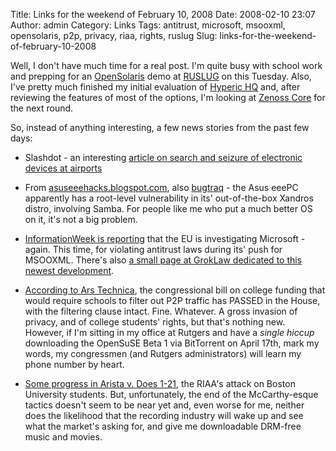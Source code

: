 Title: Links for the weekend of February 10, 2008
Date: 2008-02-10 23:07
Author: admin
Category: Links
Tags: antitrust, microsoft, msooxml, opensolaris, p2p, privacy, riaa, rights, ruslug
Slug: links-for-the-weekend-of-february-10-2008

Well, I don't have much time for a real post. I'm quite busy with school
work and prepping for an [OpenSolaris][] demo at [RUSLUG][] on this
Tuesday. Also, I've pretty much finished my initial evaluation of
[Hyperic HQ][] and, after reviewing the features of most of the options,
I'm looking at [Zenoss Core][] for the next round.

So, instead of anything interesting, a few news stories from the past
few days:

-   Slashdot - an interesting [article on search and seizure of
    electronic devices at airports][]

-   From [asuseeehacks.blogspot.com][], also [bugtraq][] - the Asus
    eeePC apparently has a root-level vulnerability in its'
    out-of-the-box Xandros distro, involving Samba. For people like me
    who put a much better OS on it, it's not a big problem.
-   [InformationWeek is reporting][] that the EU is investigating
    Microsoft - again. This time, for violating antitrust laws during
    its' push for MSOOXML. There's also [a small page at GrokLaw
    dedicated to this newest development][].
-   [According to Ars Technica][], the congressional bill on college
    funding that would require schools to filter out P2P traffic has
    PASSED in the House, with the filtering clause intact. Fine.
    Whatever. A gross invasion of privacy, and of college students'
    rights, but that's nothing new. However, if I'm sitting in my office
    at Rutgers and have a <span style="font-style: italic;">single
    hiccup</span> downloading the OpenSuSE Beta 1 via BitTorrent on
    April 17th, mark my words, my congressmen (and Rutgers
    administrators) will learn my phone number by heart.
-   [Some progress in Arista v. Does 1-21][], the RIAA's attack on
    Boston University students. But, unfortunately, the end of the
    McCarthy-esque tactics doesn't seem to be near yet and, even worse
    for me, neither does the likelihood that the recording industry will
    wake up and see what the market's asking for, and give me
    downloadable DRM-free music and movies.

  [OpenSolaris]: http://www.opensolaris.org
  [RUSLUG]: http://ruslug.rutgers.edu
  [Hyperic HQ]: http://www.hyperic.com
  [Zenoss Core]: http://www.zenoss.com
  [article on search and seizure of electronic devices at airports]: http://yro.slashdot.org/article.pl?sid=08/02/10/1251233&from=rss
  [asuseeehacks.blogspot.com]: http://asuseeehacks.blogspot.com/2008/02/security-alert-asus-eee-pc-vulnerable.html
  [bugtraq]: http://seclists.org/bugtraq/2008/Feb/0086.html
  [InformationWeek is reporting]: http://www.informationweek.com/news/showArticle.jhtml?articleID=206106956
  [a small page at GrokLaw dedicated to this newest development]: http://www.groklaw.net/article.php?story=20080208151410252
  [According to Ars Technica]: http://arstechnica.com/news.ars/post/20080207-controversial-college-funding-bill-passedp2p-proviso-intact.html
  [Some progress in Arista v. Does 1-21]: http://recordingindustryvspeople.blogspot.com/2008/02/judge-grants-eff-motion-for-leave-to.html
